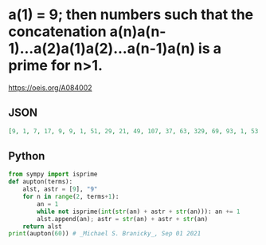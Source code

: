 # a\(1\) \= 9; then numbers such that the concatenation a\(n\)a\(n\-1\)\.\.\.a\(2\)a\(1\)a\(2\)\.\.\.a\(n\-1\)a\(n\) is a prime for n\>1\.
https://oeis.org/A084002
## JSON
```JSON
[9, 1, 7, 17, 9, 9, 1, 51, 29, 21, 49, 107, 37, 63, 329, 69, 93, 1, 53, 9, 79, 219, 267, 59, 457, 189, 599, 277, 743, 67, 59, 379, 33, 231, 83, 381, 451, 11, 451, 791, 289, 323, 87, 241, 447, 189, 189, 1107, 903, 393, 219, 629, 931, 797, 49, 261, 233, 93, 1239, 663]
```
## Python
```Python
from sympy import isprime
def aupton(terms):
    alst, astr = [9], "9"
    for n in range(2, terms+1):
        an = 1
        while not isprime(int(str(an) + astr + str(an))): an += 1
        alst.append(an); astr = str(an) + astr + str(an)
    return alst
print(aupton(60)) # _Michael S. Branicky_, Sep 01 2021
```
